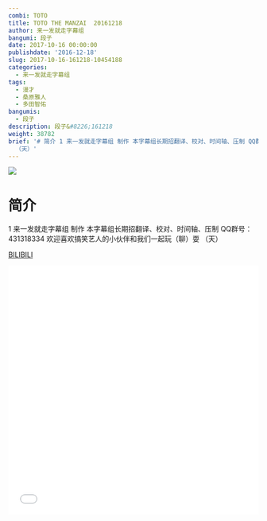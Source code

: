 ```yaml
---
combi: TOTO
title: TOTO THE MANZAI  20161218
author: 来一发就走字幕组
bangumi: 段子
date: 2017-10-16 00:00:00
publishdate: '2016-12-18'
slug: 2017-10-16-161218-10454188
categories:
  - 来一发就走字幕组
tags:
  - 漫才
  - 桑原雅人
  - 多田智佑
bangumis:
  - 段子
description: 段子&#8226;161218
weight: 38782
brief: '# 简介 1 来一发就走字幕组 制作 本字幕组长期招翻译、校对、时间轴、压制 QQ群号：431318334 欢迎喜欢搞笑艺人的小伙伴和我们一起玩（聊）耍
  （天）'
---
```


![](https://i.imgur.com/c8znEzM.jpg)

# 简介  
1
来一发就走字幕组 制作  本字幕组长期招翻译、校对、时间轴、压制   QQ群号：431318334 欢迎喜欢搞笑艺人的小伙伴和我们一起玩（聊）耍 （天）

  [BILIBILI](https://www.bilibili.com/video/av10454188/)


<div class="vcontainer">  <iframe class='video' src="//www.bilibili.com/blackboard/player.html?aid=10454188" width="100%" height="500" frameborder="0" allowfullscreen="allowfullscreen"></iframe></div>
